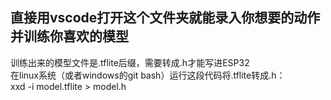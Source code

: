 直接用vscode打开这个文件夹就能录入你想要的动作并训练你喜欢的模型<br>
---
训练出来的模型文件是.tflite后缀，需要转成.h才能写进ESP32<br>
在linux系统（或者windows的git bash）运行这段代码将.tflite转成.h：<br>
xxd -i model.tflite > model.h
